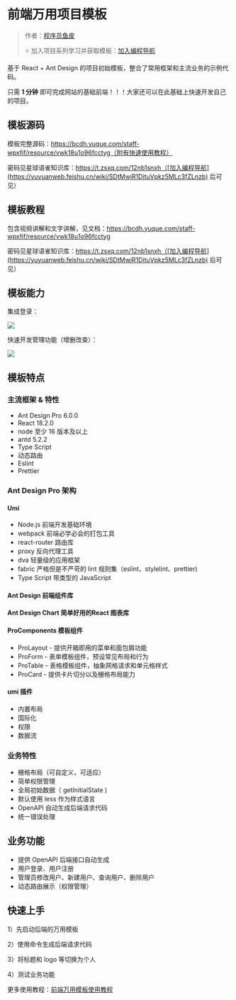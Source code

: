 # 前端万用项目模板

> 作者：[程序员鱼皮](https://yuyuanweb.feishu.cn/wiki/Abldw5WkjidySxkKxU2cQdAtnah)
>
> ⭐️ 加入项目系列学习并获取模板：[加入编程导航](https://yuyuanweb.feishu.cn/wiki/SDtMwjR1DituVpkz5MLc3fZLnzb) 

基于 React + Ant Design 的项目初始模板，整合了常用框架和主流业务的示例代码。

只需 **1 分钟** 即可完成网站的基础前端！！！大家还可以在此基础上快速开发自己的项目。

## 模板源码

模板完整源码：https://bcdh.yuque.com/staff-wpxfif/resource/vwk18u1o96fcctyg（附有快速使用教程）

密码见星球语雀知识库：https://t.zsxq.com/12nb1snxh（[加入编程导航](https://yuyuanweb.feishu.cn/wiki/SDtMwjR1DituVpkz5MLc3fZLnzb) 后可见）

## 模板教程

包含视频讲解和文字讲解，见文档：https://bcdh.yuque.com/staff-wpxfif/resource/vwk18u1o96fcctyg

密码见星球语雀知识库：https://t.zsxq.com/12nb1snxh（[加入编程导航](https://yuyuanweb.feishu.cn/wiki/SDtMwjR1DituVpkz5MLc3fZLnzb) 后可见）

## 模板能力

集成登录：

![](https://pic.yupi.icu/5563/202404191437834.png)

快速开发管理功能（增删改查）：

![](https://pic.yupi.icu/5563/202404191437691.png)

## **模板特点**

### **主流框架 & 特性**

- Ant Design Pro 6.0.0
- React 18.2.0
- node 至少 16 版本及以上
- antd 5.2.2
- Type Script
- 动态路由
- Eslint
- Prettier

### **Ant Design Pro 架构**

#### **Umi**

- Node.js 前端开发基础环境
- webpack 前端必学必会的打包工具
- react-router 路由库
- proxy 反向代理工具
- dva 轻量级的应用框架
- fabric 严格但是不严苛的 lint 规则集（eslint、stylelint、prettier)
- Type Script 带类型的 JavaScript

#### **Ant Design 前端组件库**

#### **Ant Design Chart 简单好用的React 图表库**

#### **ProComponents 模板组件**

- ProLayout - 提供开箱即用的菜单和面包屑功能
- ProForm - 表单模板组件，预设常见布局和行为
- ProTable - 表格模板组件，抽象网格请求和单元格样式
- ProCard - 提供卡片切分以及栅格布局能力

#### **umi 插件**

- 内置布局
- 国际化
- 权限
- 数据流

### **业务特性**

- 栅格布局（可自定义，可适应）
- 简单权限管理
- 全局初始数据（ getInitialState )
- 默认使用 less 作为样式语言
- OpenAPI 自动生成后端请求代码
- 统一错误处理

## **业务功能**

- 提供 OpenAPI 后端接口自动生成
- 用户登录、用户注册
- 管理员修改用户、新建用户、查询用户、删除用户
- 动态路由展示（权限管理）

## **快速上手**

1）先启动后端的万用模板

2）使用命令生成后端请求代码

3）将标题和 logo 等切换为个人

4）测试业务功能

更多使用教程：[前端万用模板使用教程](https://bcdh.yuque.com/staff-wpxfif/resource/rnv6shm2l57rsx6x#nqnzY)